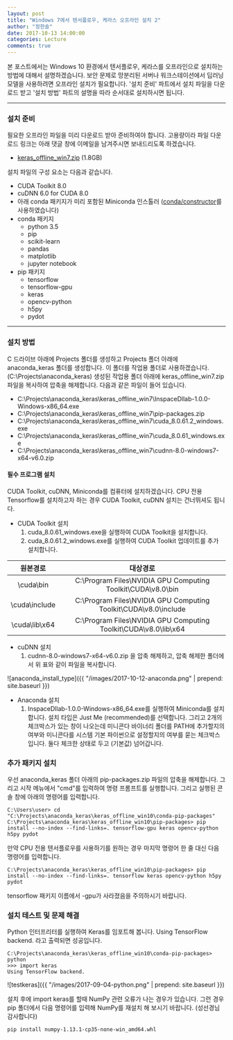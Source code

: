 ```yaml
---
layout: post
title: "Windows 7에서 텐서플로우, 케라스 오프라인 설치 2"
author: "정한솔"
date: 2017-10-13 14:00:00
categories: Lecture
comments: true
---
```


본 포스트에서는 Windows 10 환경에서 텐서플로우, 케라스를 오프라인으로 설치하는 방법에 대해서 설명하겠습니다. 보안 문제로 망분리된 서버나 워크스테이션에서 딥러닝 모델을 사용하려면 오프라인 설치가 필요합니다. '설치 준비' 파트에서 설치 파일을 다운로드 받고 '설치 방법' 파트의 설명을 따라 순서대로 설치하시면 됩니다.

---

### 설치 준비

필요한 오프라인 파일을 미리 다운로드 받아 준비하여야 합니다. 고용량이라 파일 다운로드 링크는 아래 댓글 창에 이메일을 남겨주시면 보내드리도록 하겠습니다.

 * <u>keras_offline_win7.zip</u> (1.8GB)

설치 파일의 구성 요소는 다음과 같습니다.

 * CUDA Toolkit 8.0
 * cuDNN 6.0 for CUDA 8.0
 * 아래 conda 패키지가 미리 포함된 Miniconda 인스톨러 ([conda/constructor](https://github.com/conda/constructor)를 사용하였습니다)
 * conda 패키지
   * python 3.5
   * pip
   * scikit-learn
   * pandas
   * matplotlib
   * jupyter notebook
 * pip 패키지
   * tensorflow
   * tensorflow-gpu
   * keras
   * opencv-python
   * h5py
   * pydot
 
---

### 설치 방법

C 드라이브 아래에 Projects 폴더를 생성하고 Projects 폴더 아래에 anaconda\_keras 폴더를 생성합니다. 이 폴더를 작업용 폴더로 사용하겠습니다. (C:\Projects\anaconda\_keras) 생성된 작업용 폴더 아래에 keras\_offline\_win7.zip 파일을 복사하여 압축을 해제합니다. 다음과 같은 파일이 들어 있습니다.

 * C:\Projects\anaconda\_keras\keras\_offline\_win7\InspaceDllab-1.0.0-Windows-x86_64.exe
 * C:\Projects\anaconda\_keras\keras\_offline\_win7\pip-packages.zip
 * C:\Projects\anaconda\_keras\keras\_offline\_win7\cuda\_8.0.61.2\_windows.exe
 * C:\Projects\anaconda\_keras\keras\_offline\_win7\cuda\_8.0.61\_windows.exe
 * C:\Projects\anaconda\_keras\keras\_offline\_win7\cudnn-8.0-windows7-x64-v6.0.zip

#### 필수 프로그램 설치

CUDA Toolkit, cuDNN, Miniconda를 컴퓨터에 설치하겠습니다. CPU 전용 Tensorflow를 설치하고자 하는 경우 CUDA Toolkit, cuDNN 설치는 건너뛰셔도 됩니다.

 * CUDA Toolkit 설치
   1. cuda\_8.0.61\_windows.exe을 실행하여 CUDA Toolkit을 설치합니다.
   2. cuda\_8.0.61.2\_windows.exe를 실행하여 CUDA Toolkit 업데이트를 추가 설치합니다.

|원본경로|대상경로|
|:-:|:-:|
|\cuda\bin|C:\Program Files\NVIDIA GPU Computing Toolkit\CUDA\v8.0\bin|
|\cuda\include|C:\Program Files\NVIDIA GPU Computing Toolkit\CUDA\v8.0\include|
|\cuda\lib\x64|C:\Program Files\NVIDIA GPU Computing Toolkit\CUDA\v8.0\lib\x64|

 * cuDNN 설치
   1. cudnn-8.0-windows7-x64-v6.0.zip 을 압축 해제하고, 압축 해제한 폴더에서 위 표와 같이 파일을 복사합니다.

![anaconda_install_type]({{ "/images/2017-10-12-anaconda.png" | prepend: site.baseurl }})

 * Anaconda 설치 
   1. InspaceDllab-1.0.0-Windows-x86_64.exe를 실행하여 Miniconda를 설치합니다. 설치 타입은 Just Me (recommended)를 선택합니다. 그리고 2개의 체크박스가 있는 창이 나오는데 미니콘다 바이너리 폴더를 PATH에 추가할지의 여부와 미니콘다를 시스템 기본 파이썬으로 설정할지의 여부를 묻는 체크박스입니다. 둘다 체크한 상태로 두고 (기본값) 넘어갑니다.

### 추가 패키지 설치

우선 anaconda\_keras 폴더 아래의 pip-packages.zip 파일의 압축을 해제합니다. 그리고 시작 메뉴에서 "cmd"를 입력하여 명령 프롬프트를 실행합니다. 그리고 실행된 콘솔 창에 아래의 명령어를 입력합니다.

```
C:\Users\user> cd "C:\Projects\anaconda_keras\keras_offline_win10\conda-pip-packages"
C:\Projects\anaconda_keras\keras_offline_win10\pip-packages> pip install --no-index --find-links=. tensorflow-gpu keras opencv-python h5py pydot
```

만약 CPU 전용 텐서플로우를 사용하기를 원하는 경우 마지막 명령어 한 줄 대신 다음 명령어를 입력합니다.

```
C:\Projects\anaconda_keras\keras_offline_win10\pip-packages> pip install --no-index --find-links=. tensorflow keras opencv-python h5py pydot
```

tensorflow 패키지 이름에서 -gpu가 사라졌음을 주의하시기 바랍니다.

### 설치 테스트 및 문제 해결

Python 인터프리터를 실행하여 Keras를 임포트해 봅니다. Using TensorFlow backend. 라고 출력되면 성공입니다.

```
C:\Projects\anaconda_keras\keras_offline_win10\conda-pip-packages> python
>>> import keras
Using TensorFlow backend.
```

![testkeras]({{ "/images/2017-09-04-python.png" | prepend: site.baseurl }})

설치 후에 import keras를 할때 NumPy 관련 오류가 나는 경우가 있습니다. 그런 경우 pip 폴더에서 다음 명령어를 입력해 NumPy를 재설치 해 보시기 바랍니다. (성선경님 감사합니다)

```
pip install numpy-1.13.1-cp35-none-win_amd64.whl
```
